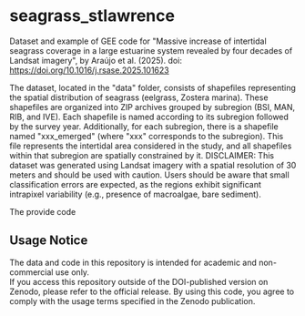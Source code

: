# seagrass_stlawrence
Dataset and example of GEE code for "Massive increase of intertidal seagrass coverage in a large estuarine system revealed by four decades of Landsat imagery", by Araújo et al. (2025). doi: https://doi.org/10.1016/j.rsase.2025.101623

The dataset, located in the "data" folder, consists of shapefiles representing the spatial distribution of seagrass (eelgrass, Zostera marina). These shapefiles are organized into ZIP archives grouped by subregion (BSI, MAN, RIB, and IVE). Each shapefile is named according to its subregion followed by the survey year. Additionally, for each subregion, there is a shapefile named "xxx_emerged" (where "xxx" corresponds to the subregion). This file represents the intertidal area considered in the study, and all shapefiles within that subregion are spatially constrained by it.
DISCLAIMER: This dataset was generated using Landsat imagery with a spatial resolution of 30 meters and should be used with caution. Users should be aware that small classification errors are expected, as the regions exhibit significant intrapixel variability (e.g., presence of macroalgae, bare sediment).

The provide code 


## Usage Notice
The data and code in this repository is intended for academic and non-commercial use only.  
If you access this repository outside of the DOI-published version on Zenodo, please refer to the official release. By using this code, you agree to comply with the usage terms specified in the Zenodo publication.
